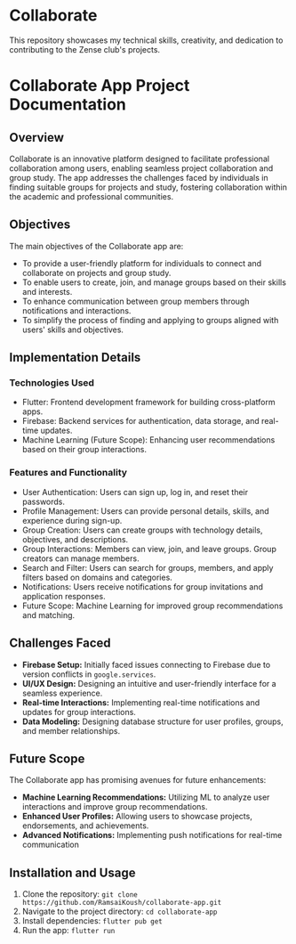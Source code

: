 # Collaborate
This repository showcases my technical skills, creativity, and dedication to contributing to the Zense club's projects.



# Collaborate App Project Documentation

## Overview
Collaborate is an innovative platform designed to facilitate professional collaboration among users, enabling seamless project collaboration and group study. The app addresses the challenges faced by individuals in finding suitable groups for projects and study, fostering collaboration within the academic and professional communities.

## Objectives
The main objectives of the Collaborate app are:
- To provide a user-friendly platform for individuals to connect and collaborate on projects and group study.
- To enable users to create, join, and manage groups based on their skills and interests.
- To enhance communication between group members through notifications and interactions.
- To simplify the process of finding and applying to groups aligned with users' skills and objectives.

## Implementation Details
### Technologies Used
- Flutter: Frontend development framework for building cross-platform apps.
- Firebase: Backend services for authentication, data storage, and real-time updates.
- Machine Learning (Future Scope): Enhancing user recommendations based on their group interactions.

### Features and Functionality
- User Authentication: Users can sign up, log in, and reset their passwords.
- Profile Management: Users can provide personal details, skills, and experience during sign-up.
- Group Creation: Users can create groups with technology details, objectives, and descriptions.
- Group Interactions: Members can view, join, and leave groups. Group creators can manage members.
- Search and Filter: Users can search for groups, members, and apply filters based on domains and categories.
- Notifications: Users receive notifications for group invitations and application responses.
- Future Scope: Machine Learning for improved group recommendations and matching.

## Challenges Faced
- **Firebase Setup:** Initially faced issues connecting to Firebase due to version conflicts in `google.services`.
- **UI/UX Design:** Designing an intuitive and user-friendly interface for a seamless experience.
- **Real-time Interactions:** Implementing real-time notifications and updates for group interactions.
- **Data Modeling:** Designing database structure for user profiles, groups, and member relationships.

## Future Scope
The Collaborate app has promising avenues for future enhancements:
- **Machine Learning Recommendations:** Utilizing ML to analyze user interactions and improve group recommendations.
- **Enhanced User Profiles:** Allowing users to showcase projects, endorsements, and achievements.
- **Advanced Notifications:** Implementing push notifications for real-time communication

## Installation and Usage
1. Clone the repository: `git clone https://github.com/RamsaiKoush/collaborate-app.git`
2. Navigate to the project directory: `cd collaborate-app`
3. Install dependencies: `flutter pub get`
4. Run the app: `flutter run`
